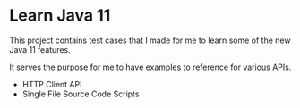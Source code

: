 Learn Java 11
=============

This project contains test cases that I made for me to learn some of the new Java 11 features.

It serves the purpose for me to have examples to reference for various APIs.

* HTTP Client API
* Single File Source Code Scripts
 